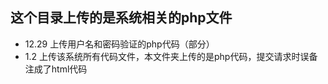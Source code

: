 ## 这个目录上传的是系统相关的php文件
* 12.29 上传用户名和密码验证的php代码（部分）
* 1.2 上传该系统所有代码文件，本文件夹上传的是php代码，提交请求时误备注成了html代码
